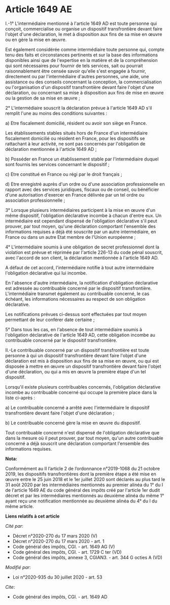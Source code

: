 # Article 1649 AE

I.-1° L'intermédiaire mentionné à l'article 1649 AD est toute personne qui conçoit, commercialise ou organise un dispositif
transfrontière devant faire l'objet d'une déclaration, le met à disposition aux fins de sa mise en œuvre ou en gère la mise
en œuvre.

Est également considérée comme intermédiaire toute personne qui, compte tenu des faits et circonstances pertinents et sur la
base des informations disponibles ainsi que de l'expertise en la matière et de la compréhension qui sont nécessaires pour
fournir de tels services, sait ou pourrait raisonnablement être censée savoir qu'elle s'est engagée à fournir, directement ou
par l'intermédiaire d'autres personnes, une aide, une assistance ou des conseils concernant la conception, la
commercialisation ou l'organisation d'un dispositif transfrontière devant faire l'objet d'une déclaration, ou concernant sa
mise à disposition aux fins de mise en œuvre ou la gestion de sa mise en œuvre ;

2° L'intermédiaire souscrit la déclaration prévue à l'article 1649 AD s'il remplit l'une au moins des conditions suivantes :

a) Etre fiscalement domicilié, résident ou avoir son siège en France.

Les établissements stables situés hors de France d'un intermédiaire fiscalement domicilié ou résident en France, pour les
dispositifs se rattachant à leur activité, ne sont pas concernés par l'obligation de déclaration mentionnée à l'article 1649
AD ;

b) Posséder en France un établissement stable par l'intermédiaire duquel sont fournis les services concernant le dispositif ;

c) Etre constitué en France ou régi par le droit français ;

d) Etre enregistré auprès d'un ordre ou d'une association professionnelle en rapport avec des services juridiques, fiscaux ou
de conseil, ou bénéficier d'une autorisation d'exercer en France délivrée par un tel ordre ou association professionnelle ;

3° Lorsque plusieurs intermédiaires participent à la mise en œuvre d'un même dispositif, l'obligation déclarative incombe à
chacun d'entre eux. Un intermédiaire est cependant dispensé de l'obligation déclarative s'il peut prouver, par tout moyen,
qu'une déclaration comportant l'ensemble des informations requises a déjà été souscrite par un autre intermédiaire, en France
ou dans un autre Etat membre de l'Union européenne ;

4° L'intermédiaire soumis à une obligation de secret professionnel dont la violation est prévue et réprimée par l'article
226-13 du code pénal souscrit, avec l'accord de son client, la déclaration mentionnée à l'article 1649 AD.

A défaut de cet accord, l'intermédiaire notifie à tout autre intermédiaire l'obligation déclarative qui lui incombe.

En l'absence d'autre intermédiaire, la notification d'obligation déclarative est adressée au contribuable concerné par le
dispositif transfrontière. L'intermédiaire transmet également au contribuable concerné, le cas échéant, les informations
nécessaires au respect de son obligation déclarative.

Les notifications prévues ci-dessus sont effectuées par tout moyen permettant de leur conférer date certaine ;

5° Dans tous les cas, en l'absence de tout intermédiaire soumis à l'obligation déclarative de l'article 1649 AD, cette
obligation incombe au contribuable concerné par le dispositif transfrontière.

II.-Le contribuable concerné par un dispositif transfrontière est toute personne à qui un dispositif transfrontière devant
faire l'objet d'une déclaration est mis à disposition aux fins de sa mise en œuvre, ou qui est disposée à mettre en œuvre un
dispositif transfrontière devant faire l'objet d'une déclaration, ou qui a mis en œuvre la première étape d'un tel
dispositif.

Lorsqu'il existe plusieurs contribuables concernés, l'obligation déclarative incombe au contribuable concerné qui occupe la
première place dans la liste ci-après :

a) Le contribuable concerné a arrêté avec l'intermédiaire le dispositif transfrontière devant faire l'objet d'une
déclaration ;

b) Le contribuable concerné gère la mise en œuvre du dispositif.

Tout contribuable concerné n'est dispensé de l'obligation déclarative que dans la mesure où il peut prouver, par tout moyen,
qu'un autre contribuable concerné a déjà souscrit une déclaration comportant l'ensemble des informations requises.

**Nota:**

Conformément au II l’article 2 de l’ordonnance n°2019-1068 du 21 octobre 2019, les dispositifs transfrontières dont la
première étape a été mise en œuvre entre le 25 juin 2018 et le 1er juillet 2020 sont déclarés au plus tard le 31 août 2020
par les intermédiaires mentionnés au premier alinéa du 1° du I de l'article 1649 AE du code général des impôts créé par
l'article 1er dudit décret et par les intermédiaires mentionnés au deuxième alinéa du même 1° ayant reçu une notification
mentionnée au deuxième alinéa du 4° du I du même article.

**Liens relatifs à cet article**

_Cité par_:

  - Décret n°2020-270 du 17 mars 2020 (V)
  - Décret n°2020-270 du 17 mars 2020 - art. 1
  - Code général des impôts, CGI. - art. 1649 AG (V)
  - Code général des impôts, CGI. - art. 1729 C ter (VD)
  - Code général des impôts, annexe 3, CGIAN3. - art. 344 G octies A (VD)

_Modifié par_:

  - Loi n°2020-935 du 30 juillet 2020 - art. 53

_Cite_:

  - Code général des impôts, CGI. - art. 1649 AD
